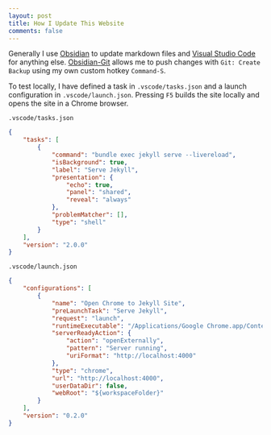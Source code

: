 ```yaml
---
layout: post
title: How I Update This Website
comments: false
---
```


Generally I use [Obsidian](https://obsidian.md/) to update markdown files and [Visual Studio Code](https://code.visualstudio.com/) for anything else. [Obsidian-Git](https://github.com/Vinzent03/obsidian-git) allows me to push changes with `Git: Create Backup` using my own custom hotkey `Command-S`.

To test locally, I have defined a task in `.vscode/tasks.json` and a launch configuration in `.vscode/launch.json`. Pressing `F5` builds the site locally and opens the site in a Chrome browser.

<!--more-->

`.vscode/tasks.json`
```json
{
    "tasks": [
        {
            "command": "bundle exec jekyll serve --livereload",
            "isBackground": true,
            "label": "Serve Jekyll",
            "presentation": {
                "echo": true,
                "panel": "shared",
                "reveal": "always"
            },
            "problemMatcher": [],
            "type": "shell"
        }
    ],
    "version": "2.0.0"
}
```

`.vscode/launch.json`
```json
{
    "configurations": [
        {
            "name": "Open Chrome to Jekyll Site",
            "preLaunchTask": "Serve Jekyll",
            "request": "launch",
            "runtimeExecutable": "/Applications/Google Chrome.app/Contents/MacOS/Google Chrome",
            "serverReadyAction": {
                "action": "openExternally",
                "pattern": "Server running",
                "uriFormat": "http://localhost:4000"
            },
            "type": "chrome",
            "url": "http://localhost:4000",
            "userDataDir": false,
            "webRoot": "${workspaceFolder}"
        }
    ],
    "version": "0.2.0"
}
```
